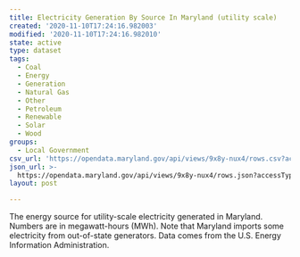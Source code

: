 ```yaml
---
title: Electricity Generation By Source In Maryland (utility scale)
created: '2020-11-10T17:24:16.982003'
modified: '2020-11-10T17:24:16.982010'
state: active
type: dataset
tags:
  - Coal
  - Energy
  - Generation
  - Natural Gas
  - Other
  - Petroleum
  - Renewable
  - Solar
  - Wood
groups:
  - Local Government
csv_url: 'https://opendata.maryland.gov/api/views/9x8y-nux4/rows.csv?accessType=DOWNLOAD'
json_url: >-
  https://opendata.maryland.gov/api/views/9x8y-nux4/rows.json?accessType=DOWNLOAD
layout: post

---
```

The energy source for utility-scale electricity generated in Maryland. Numbers are in megawatt-hours (MWh). Note that Maryland imports some electricity from out-of-state generators. Data comes from the U.S. Energy Information Administration.
